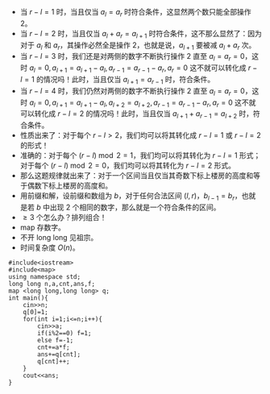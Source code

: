 - 当 $r-l=1$ 时，当且仅当 $a_{l}=a_{r}$ 时符合条件，这显然两个数只能全部操作 $2$。
- 当 $r-l=2$ 时，当且仅当 $a_{l}+a_{r}=a_{l+1}$ 时符合条件，这不那么显然了：因为对于 $a_{l}$ 和 $a_{r}$，其操作必然全是操作 $2$，也就是说，$a_{l+1}$ 要被减 $a_{l}+a_{r}$ 次。
- 当 $r-l=3$ 时，我们还是对两侧的数字不断执行操作 $2$ 直至 $a_{l}=a_{r}=0$，这时 $a_{l}=0,a_{l+1}=a_{l+1}-a_{l},a_{r-1}=a_{r-1}-a_{r},a_{r}=0$ 这不就可以转化成 $r-l=1$ 的情况吗！此时，当且仅当 $a_{l+1}=a_{r-1}$ 时，符合条件。
- 当 $r-l=4$ 时，我们仍然对两侧的数字不断执行操作 $2$ 直至 $a_{l}=a_{r}=0$，这时 $a_{l}=0,a_{l+1}=a_{l+1}-a_{l},a_{l+2}=a_{l+2},a_{r-1}=a_{r-1}-a_{r},a_{r}=0$ 这不就可以转化成 $r-l=2$ 的情况吗！此时，当且仅当 $a_{l+1}+a_{r-1}=a_{l+2}$ 时，符合条件。
- 性质出来了：对于每个 $r-l>2$，我们均可以将其转化成 $r-l=1$ 或 $r-l=2$ 的形式！
- 准确的：对于每个 $(r-l)\bmod 2=1$，我们均可以将其转化为 $r-l=1$ 形式；对于每个 $(r-l)\bmod 2=0$，我们均可以将其转化为 $r-l=2$ 形式。
- 那么这题规律就出来了：对于一个区间当且仅当其奇数下标上楼房的高度和等于偶数下标上楼房的高度和。
- 用前缀和解，设前缀和数组为 $b$，对于任何合法区间 $(l,r)$，$b_{l-1}=b_{r}$，也就是若 $b$ 中出现 $2$ 个相同的数字，那么就是一个符合条件的区间。
- $\geq 3$ 个怎么办？排列组合！
- map 存数字。
- 不开 long long 见祖宗。
- 时间复杂度 $O(n)$。

```
#include<iostream>
#include<map>
using namespace std;
long long n,a,cnt,ans,f;
map <long long,long long> q;
int main(){
    cin>>n;
    q[0]=1;
    for(int i=1;i<=n;i++){
        cin>>a;
        if(i%2==0) f=1;
        else f=-1;
        cnt+=a*f;
        ans+=q[cnt];
        q[cnt]++;
    }
    cout<<ans;
}
```